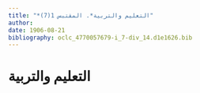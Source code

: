 ```yaml
---
title: "*التعليم والتربية*. المقتبس 1(7)"
author: 
date: 1906-08-21
bibliography: oclc_4770057679-i_7-div_14.d1e1626.bib
---
```




#  التعليم والتربية 

